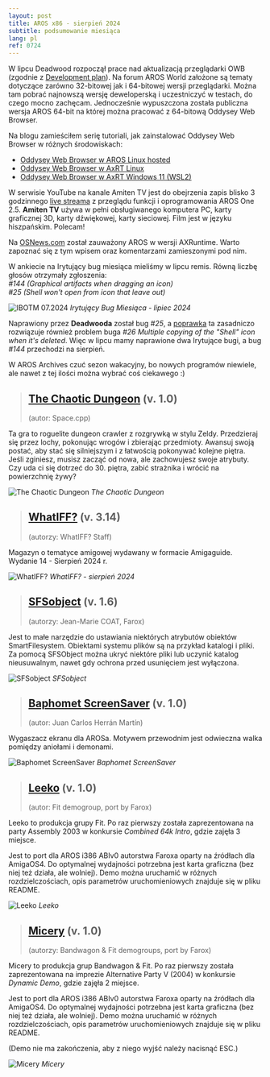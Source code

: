 ```yaml
---
layout: post
title: AROS x86 - sierpień 2024
subtitle: podsumowanie miesiąca
lang: pl
ref: 0724
---
```


W lipcu Deadwood rozpoczął prace nad aktualizacją przeglądarki OWB (zgodnie z [Development plan](https://arosworld.org/infusions/forum/viewthread.php?thread_id=1114&rowstart=20&pid=5871#post_5869)). Na forum AROS World założone są tematy dotyczące zarówno 32-bitowej jak i 64-bitowej wersji przeglądarki. Można tam pobrać najnowszą wersję deweloperską i uczestniczyć w testach, do czego mocno zachęcam. Jednocześnie wypuszczona została publiczna wersja AROS 64-bit na której można pracować z 64-bitową Oddysey Web Browser.

Na blogu zamieściłem serię tutoriali, jak zainstalować Oddysey Web Browser w różnych środowiskach:
- [Oddysey Web Browser w AROS Linux hosted](https://arosnews.github.io/oddysey-web-browser-aros-linux-hosted/)  
- [Oddysey Web Browser w AxRT Linux](https://arosnews.github.io/oddysey-web-browser-axrt-linux/)  
- [Oddysey Web Browser w AxRT Windows 11 (WSL2)](https://arosnews.github.io/oddysey-web-browser-axrt-wsl2/)  

W serwisie YouTube na kanale Amiten TV jest do obejrzenia zapis blisko 3 godzinnego [live streama](https://www.youtube.com/watch?v=KigowKD1Aag) z przeglądu funkcji i oprogramowania AROS One 2.5. **Amiten TV** używa w pełni obsługiwanego komputera PC, karty graficznej 3D, karty dźwiękowej, karty sieciowej. Film jest w języku hiszpańskim. Polecam!

Na [OSNews.com](https://www.osnews.com/story/140225/package-amigaos-software-for-linux-and-windows-with-axruntime/) został zauważony AROS w wersji AXRuntime. Warto zapoznać się z tym wpisem oraz komentarzami zamieszonymi pod nim.

W ankiecie na Irytujący bug miesiąca mieliśmy w lipcu remis. Równą liczbę głosów otrzymały zgłoszenia:  
*#144 (Graphical artifacts when dragging an icon)*  
*#25 (Shell won't open from icon that leave out)*

![IBOTM 07.2024](/assets/img/ibotm0724.png)
*Irytujący Bug Miesiąca - lipiec 2024*

Naprawiony przez **Deadwooda** został bug *#25*, a [poprawka](https://www.arosworld.org/infusions/forum/viewthread.php?thread_id=1279&pid=5842#post_5811) ta zasadniczo rozwiązuje również problem buga *#26 Multiple copying of the "Shell" icon when it's deleted*. Więc w lipcu mamy naprawione dwa Irytujące bugi, a bug *#144* przechodzi na sierpień. 

W AROS Archives czuć sezon wakacyjny, bo nowych programów niewiele, ale nawet z tej ilości można wybrać coś ciekawego :)

> ## [The Chaotic Dungeon](http://archives.aros-exec.org/?function=showfile&file=game/roleplaying/chaotic-dungeon.i386-aros.zip) (v. 1.0)
> (autor: Space.cpp)

Ta gra to roguelite dungeon crawler z rozgrywką w stylu Zeldy. Przedzieraj się przez lochy, pokonując wrogów i zbierając przedmioty. Awansuj swoją postać, aby stać się silniejszym i z łatwością pokonywać kolejne piętra. Jeśli zginiesz, musisz zacząć od nowa, ale zachowujesz swoje atrybuty. Czy uda ci się dotrzeć do 30. piętra, zabić strażnika i wrócić na powierzchnię żywy?

![The Chaotic Dungeon](/assets/img/chaotic.png)
*The Chaotic Dungeon*

> ## [WhatIFF?](http://archives.aros-exec.org/?function=showfile&file=document/misc/whatiff3.14.lha) (v. 3.14)
> (autorzy: WhatIFF? Staff)

Magazyn o tematyce amigowej wydawany w formacie Amigaguide. Wydanie 14 - Sierpień 2024 r.

![WhatIFF?](/assets/img/whatiff314.png)
*WhatIFF? - sierpień 2024*

> ## [SFSobject](http://archives.aros-exec.org/?function=showfile&file=utility/misc/sfsobject.i386-aros.zip) (v. 1.6)
> (autorzy: Jean-Marie COAT, Farox)

Jest to małe narzędzie do ustawiania niektórych atrybutów obiektów SmartFilesystem. Obiektami systemu plików są na przykład katalogi i pliki. Za pomocą SFSObject można ukryć niektóre pliki lub uczynić katalog nieusuwalnym, nawet gdy ochrona przed usunięciem jest wyłączona.

![SFSobject](/assets/img/sfsobject.png)
*SFSobject*

> ## [Baphomet ScreenSaver](http://archives.aros-exec.org/?function=showfile&file=utility/misc/baphometscreensaver.lha) (v. 1.0)
> (autor: Juan Carlos Herrán Martín)

Wygaszacz ekranu dla AROSa. Motywem przewodnim jest odwieczna walka pomiędzy aniołami i demonami.

![Baphomet ScreenSaver](/assets/img/baphometss.jpg)
*Baphomet ScreenSaver*

> ## [Leeko](http://archives.aros-exec.org/?function=showfile&file=demo/scene/fit/leeko-i386-aros.zip) (v. 1.0)
> (autor: Fit demogroup, port by Farox)

Leeko to produkcja grupy Fit. Po raz pierwszy została zaprezentowana na party Assembly 2003 w konkursie *Combined 64k Intro*, gdzie zajęła 3 miejsce.  

Jest to port dla AROS i386 ABIv0 autorstwa Faroxa oparty na źródłach dla AmigaOS4. Do optymalnej wydajności potrzebna jest karta graficzna (bez niej też działa, ale wolniej). Demo można uruchamić w różnych rozdzielczościach, opis parametrów uruchomieniowych znajduje się w pliku README.

![Leeko](/assets/img/lekko.jpg)
*Leeko*

> ## [Micery](http://archives.aros-exec.org/?function=showfile&file=demo/scene/fit/micery-i386-aros.zip) (v. 1.0)
> (autorzy: Bandwagon & Fit demogroups, port by Farox)

Micery to produkcja grup Bandwagon & Fit. Po raz pierwszy została zaprezentowana na imprezie Alternative Party V (2004) w konkursie *Dynamic Demo*, gdzie zajęła 2 miejsce.  

Jest to port dla AROS i386 ABIv0 autorstwa Faroxa oparty na źródłach dla AmigaOS4. Do optymalnej wydajności potrzebna jest karta graficzna (bez niej też działa, ale wolniej). Demo można uruchamić w różnych rozdzielczościach, opis parametrów uruchomieniowych znajduje się w pliku README.  

(Demo nie ma zakończenia, aby z niego wyjść należy nacisnąć ESC.)

![Micery](/assets/img/micery.jpg)
*Micery*

